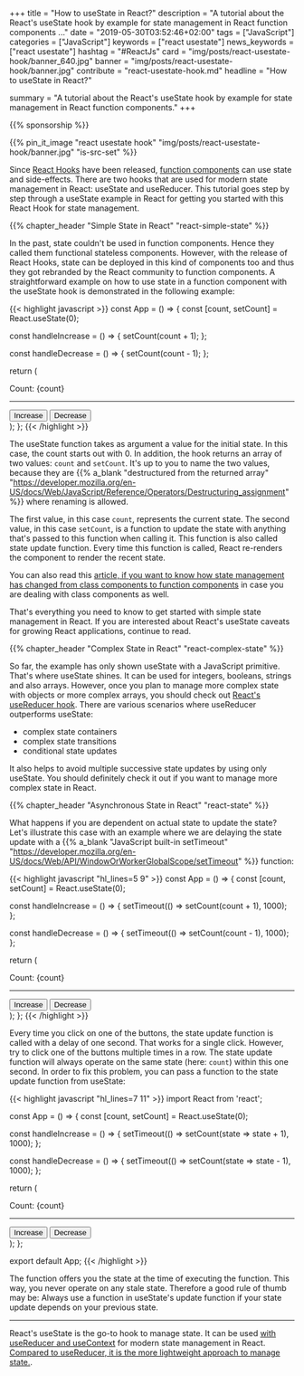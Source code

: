 +++
title = "How to useState in React?"
description = "A tutorial about the React's useState hook by example for state management in React function components ..."
date = "2019-05-30T03:52:46+02:00"
tags = ["JavaScript"]
categories = ["JavaScript"]
keywords = ["react usestate"]
news_keywords = ["react usestate"]
hashtag = "#ReactJs"
card = "img/posts/react-usestate-hook/banner_640.jpg"
banner = "img/posts/react-usestate-hook/banner.jpg"
contribute = "react-usestate-hook.md"
headline = "How to useState in React?"

summary = "A tutorial about the React's useState hook by example for state management in React function components."
+++

{{% sponsorship %}}

{{% pin_it_image "react usestate hook" "img/posts/react-usestate-hook/banner.jpg" "is-src-set" %}}

Since [React Hooks](https://www.robinwieruch.de/react-hooks/) have been released, [function components](https://www.robinwieruch.de/react-function-component/) can use state and side-effects. There are two hooks that are used for modern state management in React: useState and useReducer. This tutorial goes step by step through a useState example in React for getting you started with this React Hook for state management.

{{% chapter_header "Simple State in React" "react-simple-state" %}}

In the past, state couldn't be used in function components. Hence they called them functional stateless components. However, with the release of React Hooks, state can be deployed in this kind of components too and thus they got rebranded by the React community to function components. A straightforward example on how to use state in a function component with the useState hook is demonstrated in the following example:

{{< highlight javascript >}}
const App = () => {
  const [count, setCount] = React.useState(0);

  const handleIncrease = () => {
    setCount(count + 1);
  };

  const handleDecrease = () => {
    setCount(count - 1);
  };

  return (
    <div>
      Count: {count}
      <hr />
      <div>
        <button type="button" onClick={handleIncrease}>
          Increase
        </button>
        <button type="button" onClick={handleDecrease}>
          Decrease
        </button>
      </div>
    </div>
  );
};
{{< /highlight >}}

The useState function takes as argument a value for the initial state. In this case, the count starts out with 0. In addition, the hook returns an array of two values: `count` and `setCount`. It's up to you to name the two values, because they are {{% a_blank "destructured from the returned array" "https://developer.mozilla.org/en-US/docs/Web/JavaScript/Reference/Operators/Destructuring_assignment" %}} where renaming is allowed.

The first value, in this case `count`, represents the current state. The second value, in this case `setCount`, is a function to update the state with anything that's passed to this function when calling it. This function is also called state update function. Every time this function is called, React re-renders the component to render the recent state.

You can also read this [article, if you want to know how state management has changed from class components to function components](https://www.robinwieruch.de/react-hooks-migration/) in case you are dealing with class components as well.

That's everything you need to know to get started with simple state management in React. If you are interested about React's useState caveats for growing React applications, continue to read.

{{% chapter_header "Complex State in React" "react-complex-state" %}}

So far, the example has only shown useState with a JavaScript primitive. That's where useState shines. It can be used for integers, booleans, strings and also arrays. However, once you plan to manage more complex state with objects or more complex arrays, you should check out [React's useReducer hook](https://www.robinwieruch.de/react-usereducer-hook). There are various scenarios where useReducer outperforms useState:

* complex state containers
* complex state transitions
* conditional state updates

It also helps to avoid multiple successive state updates by using only useState. You should definitely check it out if you want to manage more complex state in React.

{{% chapter_header "Asynchronous State in React" "react-state" %}}

What happens if you are dependent on actual state to update the state? Let's illustrate this case with an example where we are delaying the state update with a {{% a_blank "JavaScript built-in setTimeout" "https://developer.mozilla.org/en-US/docs/Web/API/WindowOrWorkerGlobalScope/setTimeout" %}} function:

{{< highlight javascript "hl_lines=5 9" >}}
const App = () => {
  const [count, setCount] = React.useState(0);

  const handleIncrease = () => {
    setTimeout(() => setCount(count + 1), 1000);
  };

  const handleDecrease = () => {
    setTimeout(() => setCount(count - 1), 1000);
  };

  return (
    <div>
      Count: {count}
      <hr />
      <div>
        <button type="button" onClick={handleIncrease}>
          Increase
        </button>
        <button type="button" onClick={handleDecrease}>
          Decrease
        </button>
      </div>
    </div>
  );
};
{{< /highlight >}}

Every time you click on one of the buttons, the state update function is called with a delay of one second. That works for a single click. However, try to click one of the buttons multiple times in a row. The state update function will always operate on the same state (here: `count`) within this one second. In order to fix this problem, you can pass a function to the state update function from useState:

{{< highlight javascript "hl_lines=7 11" >}}
import React from 'react';

const App = () => {
  const [count, setCount] = React.useState(0);

  const handleIncrease = () => {
    setTimeout(() => setCount(state => state + 1), 1000);
  };

  const handleDecrease = () => {
    setTimeout(() => setCount(state => state - 1), 1000);
  };

  return (
    <div>
      Count: {count}
      <hr />
      <div>
        <button type="button" onClick={handleIncrease}>
          Increase
        </button>
        <button type="button" onClick={handleDecrease}>
          Decrease
        </button>
      </div>
    </div>
  );
};

export default App;
{{< /highlight  >}}

The function offers you the state at the time of executing the function. This way, you never operate on any stale state. Therefore a good rule of thumb may be: Always use a function in useState's update function if your state update depends on your previous state.

<hr class="section-divider">

React's useState is the go-to hook to manage state. It can be used [with useReducer and useContext](https://www.robinwieruch.de/react-state-usereducer-usestate-usecontext/) for modern state management in React. [Compared to useReducer, it is the more lightweight approach to manage state.](https://www.robinwieruch.de/react-usereducer-vs-usestate/).
